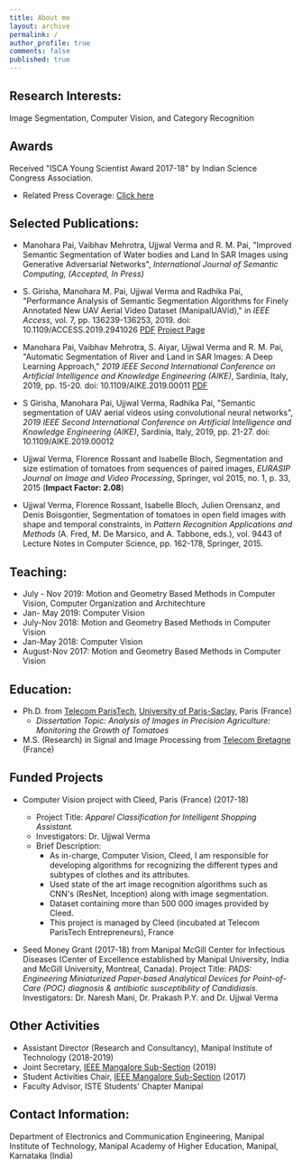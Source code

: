 ```yaml
---
title: About me
layout: archive
permalink: /
author_profile: true
comments: false
published: true
---
```


## Research Interests:
Image Segmentation, Computer Vision, and Category Recognition 


## Awards
Received "ISCA Young Scientist Award 2017-18" by Indian Science Congress Association.
- Related Press Coverage: [Click here](https://timesofindia.indiatimes.com/city/mangaluru/indian-science-congress-honours-mit-manipal-professor-with-young-scientist-award/articleshow/63447042.cms)


## Selected Publications:
- Manohara Pai, Vaibhav Mehrotra, Ujjwal Verma and R. M. Pai, "Improved Semantic Segmentation of Water bodies and Land In SAR Images using Generative Adversarial Networks", _International Journal of Semantic Computing, (Accepted, In Press)_

- S. Girisha, Manohara M. Pai, Ujjwal Verma and Radhika Pai, "Performance Analysis of Semantic Segmentation Algorithms for Finely Annotated New UAV Aerial Video Dataset (ManipalUAVid)," in _IEEE Access_, vol. 7, pp. 136239-136253, 2019.
doi: 10.1109/ACCESS.2019.2941026  [PDF](https://github.com/uverma/uverma.github.io/blob/master/_data/IEEE%20Access%20GirishPgNb.pdf) [Project Page](https://github.com/uverma/ManipalUAVid)

- Manohara Pai, Vaibhav Mehrotra, S. Aiyar, Ujjwal Verma and R. M. Pai, "Automatic Segmentation of River and Land in SAR Images: A Deep Learning Approach," _2019 IEEE Second International Conference on Artificial Intelligence and Knowledge Engineering (AIKE)_, Sardinia, Italy, 2019, pp. 15-20.
doi: 10.1109/AIKE.2019.00011 [PDF](https://github.com/uverma/uverma.github.io/blob/master/_data/AIKE-Vaibhav-2019.pdf)

- S Girisha, Manohara Pai, Ujjwal Verma, Radhika Pai, "Semantic segmentation of UAV aerial videos using convolutional neural networks", _2019 IEEE Second International Conference on Artificial Intelligence and Knowledge Engineering (AIKE)_, Sardinia, Italy, 2019, pp. 21-27. doi: 10.1109/AIKE.2019.00012 

- Ujjwal Verma, Florence Rossant and Isabelle Bloch,
	Segmentation and size estimation of tomatoes from sequences of paired images,
	_EURASIP Journal on Image and Video Processing_, Springer, vol 2015, no. 1, p. 33, 2015 (**Impact Factor: 	  2.08**)

- Ujjwal Verma, Florence Rossant, Isabelle Bloch, Julien Orensanz, and Denis Boisgontier,
	Segmentation of tomatoes in open field images with shape and temporal constraints,
	in _Pattern Recognition Applications and Methods_ (A. Fred, M. De Marsico, and A. Tabbone,
	eds.), vol. 9443 of Lecture Notes in Computer Science, pp. 162-178, Springer, 2015.


## Teaching:
- July - Nov 2019: Motion and Geometry Based Methods in Computer Vision, Computer Organization and Architechture
- Jan- May 2019: Computer Vision
- July-Nov 2018: Motion and Geometry Based Methods in Computer Vision
- Jan-May 2018: Computer Vision
- August-Nov 2017: Motion and Geometry Based Methods in Computer Vision


## Education:
- Ph.D. from [Telecom ParisTech](https://www.telecom-paristech.fr/), [University of Paris-Saclay](https://www.universite-paris-saclay.fr/en), Paris (France) 
	- *Dissertation Topic: Analysis of Images in Precision Agriculture: Monitoring the Growth of Tomatoes*
- M.S. (Research) in Signal and Image Processing from [Telecom Bretagne](https://www.imt-atlantique.fr/) (France) 


## Funded Projects
- Computer Vision project with Cleed, Paris (France) (2017-18)
	- Project Title: _Apparel Classification for Intelligent Shopping Assistant._
	- Investigators: Dr. Ujjwal Verma
  - Brief Description:
    - As in-charge, Computer Vision, Cleed, I am responsible for developing algorithms for recognizing the different types and subtypes of clothes and its attributes.
    - Used state of the art image recognition algorithms such as CNN's (ResNet, Inception) along with image segmentation.
    - Dataset containing more than 500 000 images provided by Cleed. 
    - This project is managed by Cleed (incubated at Telecom ParisTech Entrepreneurs), France
    
  
  
- Seed Money Grant (2017-18) from Manipal McGill Center for Infectious Diseases (Center of Excellence established 		  by Manipal University, India and McGill University, Montreal, Canada). 
	Project Title: _PADS: Engineering Miniaturized Paper-based Analytical Devices for Point-of-Care (POC) 			diagnosis & antibiotic susceptibility of Candidiasis._
	Investigators: Dr. Naresh Mani, Dr. Prakash P.Y. and Dr. Ujjwal Verma






## Other Activities

- Assistant Director (Research and Consultancy), Manipal Institute of Technology (2018-2019)
- Joint Secretary,  [IEEE Mangalore Sub-Section](www.ieee-mangalore.org) (2019)
- Student Activities Chair, [IEEE Mangalore Sub-Section](www.ieee-mangalore.org) (2017)
- Faculty Advisor, ISTE Students' Chapter Manipal




## Contact Information:
 
Department of Electronics and Communication Engineering,
Manipal Institute of Technology,
Manipal Academy of Higher Education,
Manipal, Karnataka (India)
